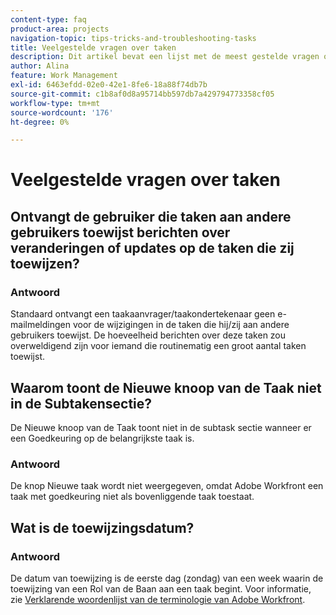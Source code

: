 ```yaml
---
content-type: faq
product-area: projects
navigation-topic: tips-tricks-and-troubleshooting-tasks
title: Veelgestelde vragen over taken
description: Dit artikel bevat een lijst met de meest gestelde vragen over taken in Adobe Workfront.
author: Alina
feature: Work Management
exl-id: 6463efdd-02e0-42e1-8fe6-18a88f74db7b
source-git-commit: c1b8af0d8a95714bb597db7a429794773358cf05
workflow-type: tm+mt
source-wordcount: '176'
ht-degree: 0%

---
```


# Veelgestelde vragen over taken

## Ontvangt de gebruiker die taken aan andere gebruikers toewijst berichten over veranderingen of updates op de taken die zij toewijzen?

### Antwoord

Standaard ontvangt een taakaanvrager/taakondertekenaar geen e-mailmeldingen voor de wijzigingen in de taken die hij/zij aan andere gebruikers toewijst. De hoeveelheid berichten over deze taken zou overweldigend zijn voor iemand die routinematig een groot aantal taken toewijst.

## Waarom toont de Nieuwe knoop van de Taak niet in de Subtakensectie?

De Nieuwe knoop van de Taak toont niet in de subtask sectie wanneer er een Goedkeuring op de belangrijkste taak is.

### Antwoord

De knop Nieuwe taak wordt niet weergegeven, omdat Adobe Workfront een taak met goedkeuring niet als bovenliggende taak toestaat.

## Wat is de toewijzingsdatum?

### Antwoord

De datum van toewijzing is de eerste dag (zondag) van een week waarin de toewijzing van een Rol van de Baan aan een taak begint. Voor informatie, zie [&#x200B; Verklarende woordenlijst van de terminologie van Adobe Workfront &#x200B;](../../../workfront-basics/navigate-workfront/workfront-navigation/workfront-terminology-glossary.md).
